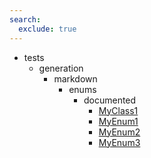 ```yaml
---
search:
  exclude: true
---
```


[//]: # (DO NOT EDIT THIS FILE DIRECTLY. Instead, edit the corresponding stub file and execute `npm run docs:api`.)

- tests
    - generation
        - markdown
            - enums
                - documented
                    - [MyClass1](tests/generation/markdown/enums/documented/MyClass1.md)
                    - [MyEnum1](tests/generation/markdown/enums/documented/MyEnum1.md)
                    - [MyEnum2](tests/generation/markdown/enums/documented/MyEnum2.md)
                    - [MyEnum3](tests/generation/markdown/enums/documented/MyEnum3.md)
